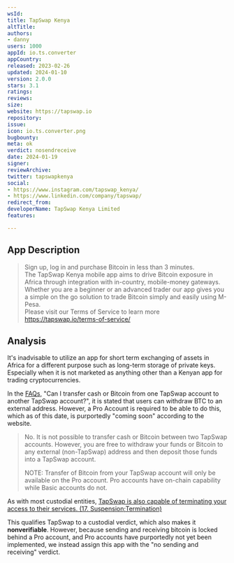 ```yaml
---
wsId: 
title: TapSwap Kenya
altTitle: 
authors:
- danny
users: 1000
appId: io.ts.converter
appCountry: 
released: 2023-02-26
updated: 2024-01-10
version: 2.0.0
stars: 3.1
ratings: 
reviews: 
size: 
website: https://tapswap.io
repository: 
issue: 
icon: io.ts.converter.png
bugbounty: 
meta: ok
verdict: nosendreceive
date: 2024-01-19
signer: 
reviewArchive: 
twitter: tapswapkenya
social:
- https://www.instagram.com/tapswap_kenya/
- https://www.linkedin.com/company/tapswap/
redirect_from: 
developerName: TapSwap Kenya Limited
features: 

---
```


## App Description

> Sign up, log in and purchase Bitcoin in less than 3 minutes.<br>
The TapSwap Kenya mobile app aims to drive Bitcoin exposure in Africa through integration with in-country, mobile-money gateways. Whether you are a beginner or an advanced trader our app gives you a simple on the go solution to trade Bitcoin simply and easily using M-Pesa.<br>
Please visit our Terms of Service to learn more https://tapswap.io/terms-of-service/

## Analysis

It's inadvisable to utilize an app for short term exchanging of assets in Africa for a different purpose such as long-term storage of private keys. Especially when it is not marketed as anything other than a Kenyan app for trading cryptocurrencies.

In the [FAQs,](https://tapswap.io/faqs/) "Can I transfer cash or Bitcoin from one TapSwap account to another TapSwap account?", it is stated that users can withdraw BTC to an external address. However, a Pro Account is required to be able to do this, which as of this date, is purportedly "coming soon" according to the website.

> No. It is not possible to transfer cash or Bitcoin between two TapSwap accounts. However, you are free to withdraw your funds or Bitcoin to any external (non-TapSwap) address and then deposit those funds into a TapSwap account.
>
> NOTE: Transfer of Bitcoin from your TapSwap account will only be available on the Pro account. Pro accounts have on-chain capability while Basic accounts do not.

As with most custodial entities, [TapSwap is also capable of terminating your access to their services. (17. Suspension;Termination)](https://tapswap.io/terms-of-service/)

This qualifies TapSwap to a custodial verdict, which also makes it **nonverifiable**. However, because sending and receiving bitcoin is locked behind a Pro account, and Pro accounts have purportedly not yet been implemented, we instead assign this app with the "no sending and receiving" verdict. 